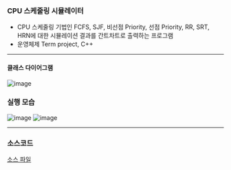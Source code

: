 ### CPU 스케줄링 시뮬레이터

- CPU 스케줄링 기법인 FCFS, SJF, 비선점 Priority, 선점 Priority, RR, SRT, HRN에 대한 시뮬레이션 결과를 간트차트로 출력하는 프로그램
- 운영체제 Term project, C++

***
#### 클래스 다이어그램
![image](https://github.com/SE0NA/CPU_Scheduling_Simulator/assets/85846475/6566fca0-fefd-4d15-a69b-3f867dff178d)

### 실행 모습
![image](https://github.com/SE0NA/CPU_Scheduling_Simulator/assets/85846475/06e9401d-6dcc-43ac-b134-64653051bb2f)
![image](https://github.com/SE0NA/CPU_Scheduling_Simulator/assets/85846475/487ebe44-a0de-4b9a-9d5a-6db6f3e2ee8b)


***

### 소스코드
<a href="https://github.com/SE0NA/CPU_Scheduling_Simulator/blob/main/20194056%20%EC%9D%B4%EC%84%A0%EC%95%84/20194056%20%EC%9D%B4%EC%84%A0%EC%95%84/20194056%20%EC%9D%B4%EC%84%A0%EC%95%84.cpp">소스 파일</a>
